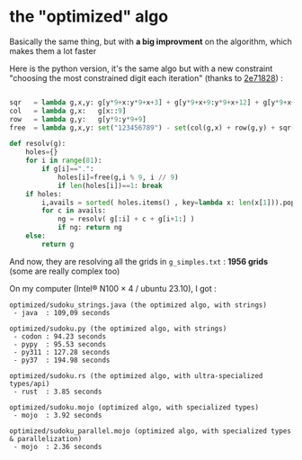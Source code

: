 # the "optimized" algo

Basically the same thing, but with **a big improvment** on the algorithm, which makes them a lot faster 

Here is the python version, it's the same algo but with a new constraint "choosing the most constrained digit each iteration" (thanks to [2e71828](https://users.rust-lang.org/u/2e71828))
:

```python

sqr   = lambda g,x,y: g[y*9+x:y*9+x+3] + g[y*9+x+9:y*9+x+12] + g[y*9+x+18:y*9+x+21]
col   = lambda g,x:   g[x::9]
row   = lambda g,y:   g[y*9:y*9+9]
free  = lambda g,x,y: set("123456789") - set(col(g,x) + row(g,y) + sqr(g,(x//3)*3,(y//3)*3))

def resolv(g):
    holes={}
    for i in range(81):
        if g[i]==".":
            holes[i]=free(g,i % 9, i // 9)
            if len(holes[i])==1: break
    if holes: 
        i,avails = sorted( holes.items() , key=lambda x: len(x[1])).pop(0)
        for c in avails:
            ng = resolv( g[:i] + c + g[i+1:] )
            if ng: return ng
    else:
        return g
```

And now, they are resolving all the grids in `g_simples.txt` : **1956 grids** (some are really complex too)

On my computer (Intel® N100 × 4 / ubuntu 23.10), I got :

```
optimized/sudoku_strings.java (the optimized algo, with strings)
 - java  : 109,09 seconds

optimized/sudoku.py (the optimized algo, with strings)
 - codon : 94.23 seconds
 - pypy  : 95.53 seconds
 - py311 : 127.28 seconds
 - py37  : 194.98 seconds

optimized/sudoku.rs (the optimized algo, with ultra-specialized types/api)
 - rust  : 3.85 seconds

optimized/sudoku.mojo (optimized algo, with specialized types)
 - mojo  : 3.92 seconds

optimized/sudoku_parallel.mojo (optimized algo, with specialized types & parallelization)
 - mojo  : 2.36 seconds


```


